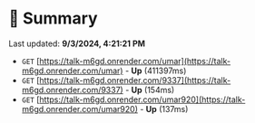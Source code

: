 # 📖 Summary
Last updated: **9/3/2024, 4:21:21 PM**

- `GET` [https://talk-m6gd.onrender.com/umar](https://talk-m6gd.onrender.com/umar) - **Up** (411397ms)
- `GET` [https://talk-m6gd.onrender.com/9337](https://talk-m6gd.onrender.com/9337) - **Up** (154ms)
- `GET` [https://talk-m6gd.onrender.com/umar920](https://talk-m6gd.onrender.com/umar920) - **Up** (137ms)
